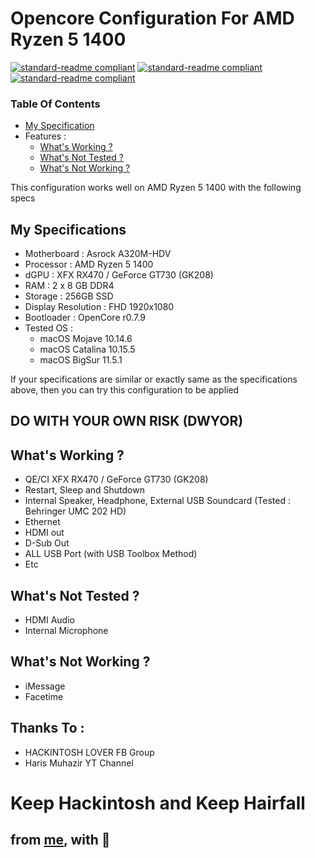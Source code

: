 # Opencore Configuration For AMD Ryzen 5 1400
 
[![standard-readme compliant](https://img.shields.io/static/v1?label=OpenCore&message=v0.7.9&color=success)](https://github.com/masinung/oc-efi-ryzen5-1400)
[![standard-readme compliant](https://img.shields.io/static/v1?label=AMD&message=Ryzen-5-1400&color=red)](https://github.com/masinung/oc-efi-ryzen5-1400)
[![standard-readme compliant](https://img.shields.io/static/v1?label=ASROCK&message=A320M-HDV&color=inactive)](https://github.com/masinung/oc-efi-ryzen5-1400)


### Table Of Contents
- [My Specification](#my-specifications)
- Features :
  - [What's Working ?](#whats-working-)
  - [What's Not Tested ?](#whats-not-tested-)
  - [What's Not Working ?](#whats-not-working-)


This configuration works well on AMD Ryzen 5 1400 with the following specs 

## My Specifications

- Motherboard : Asrock A320M-HDV
- Processor : AMD Ryzen 5 1400
- dGPU : XFX RX470 / GeForce GT730 (GK208)
- RAM : 2 x 8 GB DDR4
- Storage : 256GB SSD
- Display Resolution : FHD 1920x1080
- Bootloader : OpenCore r0.7.9
- Tested OS : 
  - macOS Mojave 10.14.6
  - macOS Catalina 10.15.5
  - macOS BigSur 11.5.1

If your specifications are similar or exactly same as the specifications above, then you can try this configuration to be applied

## DO WITH YOUR OWN RISK (DWYOR)

## What's Working ?

- QE/CI XFX RX470 / GeForce GT730 (GK208)
- Restart, Sleep and Shutdown
- Internal Speaker, Headphone, External USB Soundcard (Tested : Behringer UMC 202 HD)
- Ethernet
- HDMI out
- D-Sub Out
- ALL USB Port (with USB Toolbox Method)
- Etc

## What's Not Tested ?

- HDMI Audio
- Internal Microphone

## What's Not Working ?

- iMessage
- Facetime



## Thanks To :

- HACKINTOSH LOVER FB Group
- Haris Muhazir YT Channel

# Keep Hackintosh and Keep Hairfall

## from [me](https://github.com/masinung), with 💌 
